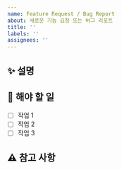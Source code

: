 ```yaml
---
name: Feature Request / Bug Report
about: 새로운 기능 요청 또는 버그 리포트
title: ''
labels: ''
assignees: ''
---
```


## ✨ 설명  
<!-- 이슈에 대한 간단한 설명을 작성해주세요. -->  

## 📌 해야 할 일  
<!-- 이슈를 해결하기 위해 해야 할 작업을 나열해주세요. -->  
- [ ] 작업 1  
- [ ] 작업 2  
- [ ] 작업 3  

## ⚠️ 참고 사항  
<!-- 추가로 참고할 사항이 있다면 적어주세요. -->  
